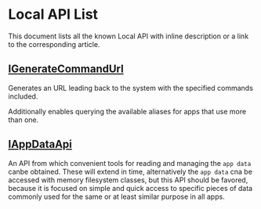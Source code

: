# Local API List

This document lists all the known Local API with inline description or a link to the corresponding article.

## [IGenerateCommandUrl](IGenerateCommandUrl.md)

Generates an URL leading back to the system with the specified commands included.

Additionally enables querying the available aliases for apps that use more than one.

## [IAppDataApi](SystemClasses/IAppDataApi.md)

An API from which convenient tools for reading and managing the `app data` canbe obtained. These will extend in time, alternatively the `app data` cna be accessed with memory filesystem classes, but this API should be favored, because it is focused on simple and quick access to specific pieces of data commonly used for the same or at least similar purpose in all apps.
